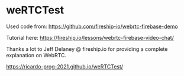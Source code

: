 # weRTCTest
Used code from: 
https://github.com/fireship-io/webrtc-firebase-demo

Tutorial here:
https://fireship.io/lessons/webrtc-firebase-video-chat/

Thanks a lot to Jeff Delaney @ fireship.io for providing a complete explanation on WebRTC.

https://ricardo-prog-2021.github.io/weRTCTest/
